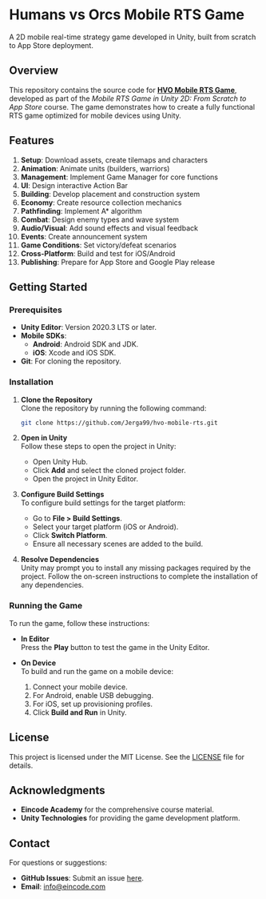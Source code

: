
# Humans vs Orcs Mobile RTS Game

A 2D mobile real-time strategy game developed in Unity, built from scratch to App Store deployment.

## Overview

This repository contains the source code for <a href="https://academy.eincode.com/courses/mobile-rts-game-in-unity-2d-from-scratch-to-app-store" target="_blank">**HVO Mobile RTS Game**</a>, developed as part of the *Mobile RTS Game in Unity 2D: From Scratch to App Store* course. The game demonstrates how to create a fully functional RTS game optimized for mobile devices using Unity.

## Features

1. **Setup**: Download assets, create tilemaps and characters
2. **Animation**: Animate units (builders, warriors)
3. **Management**: Implement Game Manager for core functions
4. **UI**: Design interactive Action Bar
5. **Building**: Develop placement and construction system
6. **Economy**: Create resource collection mechanics
7. **Pathfinding**: Implement A* algorithm
8. **Combat**: Design enemy types and wave system
9. **Audio/Visual**: Add sound effects and visual feedback
10. **Events**: Create announcement system
11. **Game Conditions**: Set victory/defeat scenarios
12. **Cross-Platform**: Build and test for iOS/Android
13. **Publishing**: Prepare for App Store and Google Play release

## Getting Started

### Prerequisites

- **Unity Editor**: Version 2020.3 LTS or later.
- **Mobile SDKs**:
  - **Android**: Android SDK and JDK.
  - **iOS**: Xcode and iOS SDK.
- **Git**: For cloning the repository.

### Installation

1. **Clone the Repository**  
   Clone the repository by running the following command:

   ```bash
   git clone https://github.com/Jerga99/hvo-mobile-rts.git
   ```

2. **Open in Unity**  
   Follow these steps to open the project in Unity:

   - Open Unity Hub.
   - Click **Add** and select the cloned project folder.
   - Open the project in Unity Editor.

3. **Configure Build Settings**  
   To configure build settings for the target platform:

   - Go to **File > Build Settings**.
   - Select your target platform (iOS or Android).
   - Click **Switch Platform**.
   - Ensure all necessary scenes are added to the build.

4. **Resolve Dependencies**  
   Unity may prompt you to install any missing packages required by the project. Follow the on-screen instructions to complete the installation of any dependencies.

### Running the Game

To run the game, follow these instructions:

- **In Editor**  
  Press the **Play** button to test the game in the Unity Editor.

- **On Device**  
  To build and run the game on a mobile device:
  
  1. Connect your mobile device.
  2. For Android, enable USB debugging.
  3. For iOS, set up provisioning profiles.
  4. Click **Build and Run** in Unity.

## License

This project is licensed under the MIT License. See the [LICENSE](LICENSE) file for details.

## Acknowledgments

- **Eincode Academy** for the comprehensive course material.
- **Unity Technologies** for providing the game development platform.

## Contact

For questions or suggestions:

- **GitHub Issues**: Submit an issue [here](https://github.com/Jerga99/hvo-mobile-rts/issues).
- **Email**: info@eincode.com
